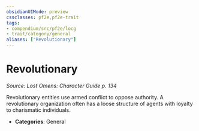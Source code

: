 ```yaml
---
obsidianUIMode: preview
cssclasses: pf2e,pf2e-trait
tags:
- compendium/src/pf2e/locg
- trait/category/general
aliases: ["Revolutionary"]
---
```

# Revolutionary  
*Source: Lost Omens: Character Guide p. 134*  

Revolutionary entities use armed conflict to oppose authority. A revolutionary organization often has a loose structure of agents with loyalty to charismatic individuals.

- **Categories**: General